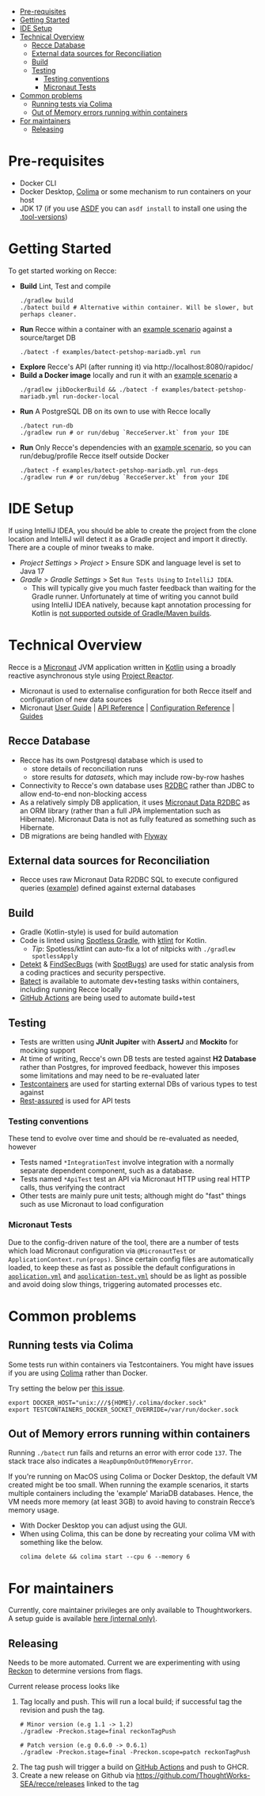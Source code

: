 <!-- ToC auto-populated via https://github.com/ekalinin/github-markdown-toc -->
<!--ts-->
* [Pre-requisites](DEVELOPMENT.md#pre-requisites)
* [Getting Started](DEVELOPMENT.md#getting-started)
* [IDE Setup](DEVELOPMENT.md#ide-setup)
* [Technical Overview](DEVELOPMENT.md#technical-overview)
   * [Recce Database](DEVELOPMENT.md#recce-database)
   * [External data sources for Reconciliation](DEVELOPMENT.md#external-data-sources-for-reconciliation)
   * [Build](DEVELOPMENT.md#build)
   * [Testing](DEVELOPMENT.md#testing)
      * [Testing conventions](DEVELOPMENT.md#testing-conventions)
      * [Micronaut Tests](DEVELOPMENT.md#micronaut-tests)
* [Common problems](DEVELOPMENT.md#common-problems)
   * [Running tests via Colima](DEVELOPMENT.md#running-tests-via-colima)
   * [Out of Memory errors running within containers](DEVELOPMENT.md#out-of-memory-errors-running-within-containers)
* [For maintainers](DEVELOPMENT.md#for-maintainers)
   * [Releasing](DEVELOPMENT.md#releasing)
<!--te-->

# Pre-requisites

* Docker CLI
* Docker Desktop, [Colima](https://github.com/abiosoft/colima) or some mechanism to run containers on your host
* JDK 17 (if you use [ASDF](https://asdf-vm.com/) you can `asdf install` to install one using the [.tool-versions](./.tool-versions))

# Getting Started

To get started working on Recce:

* **Build** Lint, Test and compile
    ```shell
    ./gradlew build
    ./batect build # Alternative within container. Will be slower, but perhaps cleaner.
    ```
* **Run** Recce within a container with an [example scenario](examples/README.md) against a source/target DB
    ```shell
    ./batect -f examples/batect-petshop-mariadb.yml run
    ```
* **Explore** Recce's API (after running it) via http://localhost:8080/rapidoc/
* **Build a Docker image** locally and run it with an [example scenario](examples/README.md) a
    ```shell
    ./gradlew jibDockerBuild && ./batect -f examples/batect-petshop-mariadb.yml run-docker-local
    ```
* **Run** A PostgreSQL DB on its own to use with Recce locally
    ```shell
    ./batect run-db
    ./gradlew run # or run/debug `RecceServer.kt` from your IDE
    ```
* **Run** Only Recce's dependencies with an [example scenario](examples/README.md), so you can run/debug/profile Recce itself outside Docker
    ```shell
    ./batect -f examples/batect-petshop-mariadb.yml run-deps
    ./gradlew run # or run/debug `RecceServer.kt` from your IDE
    ```

# IDE Setup

If using IntelliJ IDEA, you should be able to create the project from the clone location and IntelliJ will detect it as a Gradle project and import it directly. There are a couple of minor tweaks to make.

* *Project Settings* > *Project* > Ensure SDK and language level is set to Java 17
* *Gradle* > *Gradle Settings* > Set `Run Tests Using` to `IntelliJ IDEA`.
  * This will typically give you much faster feedback than waiting for the Gradle runner. Unfortunately at time of writing you cannot build using IntelliJ IDEA natively, because kapt annotation processing for Kotlin is [not supported outside of Gradle/Maven builds](https://youtrack.jetbrains.com/issue/KT-15040).
 
# Technical Overview

Recce is a [Micronaut](https://docs.micronaut.io/latest/guide/) JVM application written in [Kotlin](https://kotlinlang.org/) using a broadly reactive asynchronous style using [Project Reactor](https://projectreactor.io/).
- Micronaut is used to externalise configuration for both Recce itself and configuration of new data sources
- Micronaut [User Guide](https://docs.micronaut.io/latest/guide/index.html) | [API Reference](https://docs.micronaut.io/latest/api/index.html) | [Configuration Reference](https://docs.micronaut.io/latest/guide/configurationreference.html) | [Guides](https://guides.micronaut.io/index.html)

## Recce Database
- Recce has its own Postgresql database which is used to 
  - store details of reconciliation runs
  - store results for *datasets*, which may include row-by-row hashes
- Connectivity to Recce's own database uses [R2DBC](https://r2dbc.io/) rather than JDBC to allow end-to-end non-blocking access
- As a relatively simply DB application, it uses [Micronaut Data R2DBC](https://micronaut-projects.github.io/micronaut-data/latest/guide/#r2dbcQuickStart) as an ORM library (rather than a full JPA implementation such as Hibernate). Micronaut Data is not as fully featured as something such as Hibernate.
- DB migrations are being handled with [Flyway](https://flywaydb.org/)

## External data sources for Reconciliation
- Recce uses raw Micronaut Data R2DBC SQL to execute configured queries ([example](examples/scenario/petshop-mariadb/application-petshop-mariadb.yml)) defined against external databases

## Build
- Gradle (Kotlin-style) is used for build automation
- Code is linted using [Spotless Gradle](https://github.com/diffplug/spotless/tree/main/plugin-gradle), with [ktlint](https://github.com/pinterest/ktlint) for Kotlin.
    - _Tip_: Spotless/ktlint can auto-fix a lot of nitpicks with `./gradlew spotlessApply`
- [Detekt](https://detekt.dev/) & [FindSecBugs](https://find-sec-bugs.github.io/) (with [SpotBugs](https://spotbugs.github.io/)) are used for static analysis from a coding practices and security perspective.
- [Batect](https://batect.dev/) is available to automate dev+testing tasks within containers, including running Recce locally
- [GitHub Actions](.github/workflows) are being used to automate build+test

## Testing

- Tests are written using **JUnit Jupiter** with **AssertJ** and **Mockito** for mocking support
- At time of writing, Recce's own DB tests are tested against **H2 Database** rather than Postgres, for improved feedback, however this imposes some limitations and may need to be re-evaluated later
- [Testcontainers](https://www.testcontainers.org/) are used for starting external DBs of various types to test against
- [Rest-assured](https://rest-assured.io/) is used for API tests

### Testing conventions
These tend to evolve over time and should be re-evaluated as needed, however

* Tests named `*IntegrationTest` involve integration with a normally separate dependent component, such as a database.
* Tests named `*ApiTest` test an API via Micronaut HTTP using real HTTP calls, thus verifying the contract
* Other tests are mainly pure unit tests; although might do "fast" things such as use Micronaut to load configuration

### Micronaut Tests
Due to the config-driven nature of the tool, there are a number of tests which load Micronaut configuration via `@MicronautTest` or `ApplicationContext.run(props)`. Since certain config files are automatically loaded, to keep these as fast as possible the default configurations in [`application.yml`](./src/main/resources/application.yml) and [`application-test.yml`](src/test/resources/application-test.yml) should be as light as possible and avoid doing slow things, triggering automated processes etc.

# Common problems

## Running tests via Colima

Some tests run within containers via Testcontainers. You might have issues if you are using [Colima](https://github.com/abiosoft/colima) rather than Docker.

Try setting the below per [this issue](https://github.com/testcontainers/testcontainers-java/issues/5034#issuecomment-1036433226).
```shell
export DOCKER_HOST="unix:///${HOME}/.colima/docker.sock"
export TESTCONTAINERS_DOCKER_SOCKET_OVERRIDE=/var/run/docker.sock
```

## Out of Memory errors running within containers

Running `./batect` run fails and returns an error with error code `137`. The stack trace also indicates a `HeapDumpOnOutOfMemoryError`.

If you're running on MacOS using Colima or Docker Desktop, the default VM created might be too small. When running the example scenarios, it starts multiple containers including the 'example' MariaDB databases. Hence, the VM needs more memory (at least 3GB) to avoid having to constrain Recce’s memory usage.

* With Docker Desktop you can adjust using the GUI.
* When using Colima, this can be done by recreating your colima VM with something like the below. 
    ```shell
    colima delete && colima start --cpu 6 --memory 6
    ```

# For maintainers

Currently, core maintainer privileges are only available to Thoughtworkers. A setup guide is available [here (internal only)](https://docs.google.com/document/d/1r56rDyGOnRQAAMyHtUHflML1szdvQJMi8p3bzMNB_8A/edit#).

## Releasing

Needs to be more automated. Current we are experimenting with using [Reckon](https://github.com/ajoberstar/reckon) to determine versions from flags.

Current release process looks like
1. Tag locally and push. This will run a local build; if successful tag the revision and push the tag.
    ```shell
    # Minor version (e.g 1.1 -> 1.2)
    ./gradlew -Preckon.stage=final reckonTagPush
   
    # Patch version (e.g 0.6.0 -> 0.6.1)   
    ./gradlew -Preckon.stage=final -Preckon.scope=patch reckonTagPush
    ```
2. The tag push will trigger a build on [GitHub Actions](https://github.com/ThoughtWorks-SEA/recce/actions) and push to GHCR.
3. Create a new release on Github via https://github.com/ThoughtWorks-SEA/recce/releases linked to the tag
